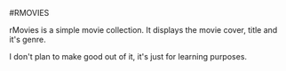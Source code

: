 #RMOVIES

rMovies is a simple movie collection. It displays the movie cover, title and it's genre.

I don't plan to make good out of it, it's just for learning purposes.
